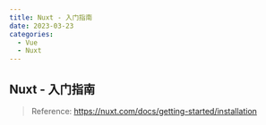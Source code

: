 ```yaml
---
title: Nuxt - 入门指南
date: 2023-03-23
categories:
  - Vue
  - Nuxt
---
```


## Nuxt - 入门指南

> Reference: https://nuxt.com/docs/getting-started/installation
